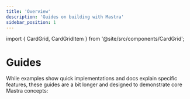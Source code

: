 ```yaml
---
title: 'Overview'
description: 'Guides on building with Mastra'
sidebar_position: 1
---
```


import { CardGrid, CardGridItem } from '@site/src/components/CardGrid';

# Guides

While examples show quick implementations and docs explain specific features, these guides are a bit longer and designed to demonstrate core Mastra concepts:

<CardGrid>
    <CardGridItem
      title="AI Recruiter"
      description="Create a workflow that processes candidate resumes and conducts interviews, demonstrating branching logic and LLM integration in Mastra workflows."
      href="/guides/ai-recruiter"
    />
    <CardGridItem
      title="Chef Assistant"
      description="Build an AI chef agent that helps users cook meals with available ingredients, showing how to create interactive agents with custom tools."
      href="/guides/chef-michel"
    />
    <CardGridItem
      title="Research Assistant"
      description="Develop an AI research assistant that analyzes academic papers using Retrieval Augmented Generation (RAG), demonstrating document processing and question answering."
      href="/guides/research-assistant"
    />
    <CardGridItem
      title="Stock Agent"
      description="Implement a simple agent that fetches stock prices, illustrating the basics of creating tools and integrating them with Mastra agents."
      href="/guides/stock-agent"
    />
    <CardGridItem
      title="Notes MCP Server"
      description="Build an AI notes assistant that helps users manage their notes, showing how to create interactive agents with custom tools."
      href="/guides/notes-mcp-server"
    />
</CardGrid>
